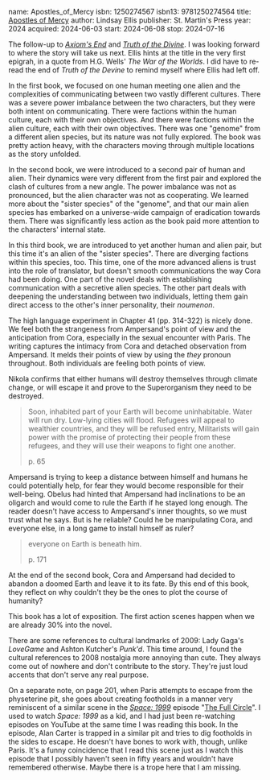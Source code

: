 name: Apostles_of_Mercy
isbn: 1250274567
isbn13: 9781250274564
title: [Apostles of Mercy](https://a.co/d/fMfR6a1)
author: Lindsay Ellis
publisher: St. Martin's Press
year: 2024
acquired: 2024-06-03
start: 2024-06-08
stop: 2024-07-16

The follow-up to [_Axiom's End_](#Axioms_End) and
[_Truth of the Divine_](#Truth_of_the_Divine).  I was looking forward to where
the story will take us next.  Ellis hints at the title in the very first
epigrah, in a quote from H.G. Wells' _The War of the Worlds_.  I did have to
re-read the end of _Truth of the Devine_ to remind myself where Ellis had left
off.

In the first book, we focused on one human meeting one alien and the
complexities of communicating between two vastly different cultures.  There was
a severe power imbalance between the two characters, but they were both intent
on communicating.  There were factions within the human culture, each with their
own objectives.  And there were factions within the alien culture, each with
their own objectives.  There was one "genome" from a different alien species,
but its nature was not fully explored.  The book was pretty action heavy, with
the characters moving through multiple locations as the story unfolded.

In the second book, we were introduced to a second pair of human and alien.
Their dynamics were very different from the first pair and explored the clash of
cultures from a new angle.  The power imbalance was not as pronounced, but the
alien character was not as cooperating.  We learned more about the "sister
species" of the "genome", and that our main alien species has embarked on a
universe-wide campaign of eradication towards them.  There was significantly
less action as the book paid more attention to the characters' internal state.

In this third book, we are introduced to yet another human and alien pair, but
this time it's an alien of the "sister species".  There are diverging factions
within this species, too.  This time, one of the more advanced aliens is trust
into the role of translator, but doesn't smooth communications the way Cora had
been doing.  One part of the novel deals with establishing communication with a
secretive alien species.  The other part deals with deepening the understanding
between two individuals, letting them gain direct access to the other's inner
personality, their _noumenon_.

The high language experiment in Chapter 41 (pp. 314-322) is nicely done.  We
feel both the strangeness from Ampersand's point of view and the anticipation
from Cora, especially in the sexual encounter with Paris.  The writing captures
the intimacy from Cora and detached observation from Ampersand.  It melds their
points of view by using the _they_ pronoun throughout.  Both individuals are
feeling both points of view.

Nikola confirms that either humans will destroy themselves through climate
change, or will escape it and prove to the Superorganism they need to be
destroyed.

> Soon, inhabited part of your Earth will become uninhabitable.  Water will run
> dry.  Low-lying cities will flood.  Refugees will appeal to wealthier
> countries, and they will be refused entry,  Militarists will gain power with
> the promise of protecting their people from these refugees, and they will use
> their weapons to fight one another.
> <footer>p. 65</footer>

Ampersand is trying to keep a distance between himself and humans he could
potentially help, for fear they would become responsible for their well-being.
Obelus had hinted that Ampersand had inclinations to be an oligarch and would
come to rule the Earth if he stayed long enough.  The reader doesn't have access
to Ampersand's inner thoughts, so we must trust what he says.  But is he
reliable?  Could he be manipulating Cora, and everyone else, in a long game to
install himself as ruler?

> everyone on Earth is beneath him.
> <footer>p. 171</footer>

At the end of the second book, Cora and Ampersand had decided to abandon a
doomed Earth and leave it to its fate.  By this end of this book, they reflect
on why couldn't they be the ones to plot the course of humanity?

This book has a lot of exposition.  The first action scenes happen when we are
already 30% into the novel.

There are some references to cultural landmarks of 2009: Lady Gaga's _LoveGame_
and Ashton Kutcher's _Punk'd_.  This time around, I found the cultural
references to 2008 nostalgia more annoying than cute.  They always come out of
nowhere and don't contribute to the story.  They're just loud accents that don't
serve any real purpose.

On a separate note, on page 201, when Paris attempts to escape from the
physeterine pit, she goes about creating footholds in a manner very reminiscent
of a similar scene in the
_[Space: 1999](https://en.wikipedia.org/wiki/Space:_1999)_ episode
"[The Full Circle](https://en.wikipedia.org/wiki/The_Full_Circle)".  I used to
watch _Space: 1999_ as a kid, and I had just been re-watching episodes on
YouTube at the same time I was reading this book.  In the episode, Alan Carter
is trapped in a similar pit and tries to dig footholds in the sides to escape.
He doesn't have bones to work with, though, unlike Paris.  It's a funny
coincidence that I read this scene just as I watch this episode that I possibly
haven't seen in fifty years and wouldn't have remembered otherwise.  Maybe there
is a trope here that I am missing.
